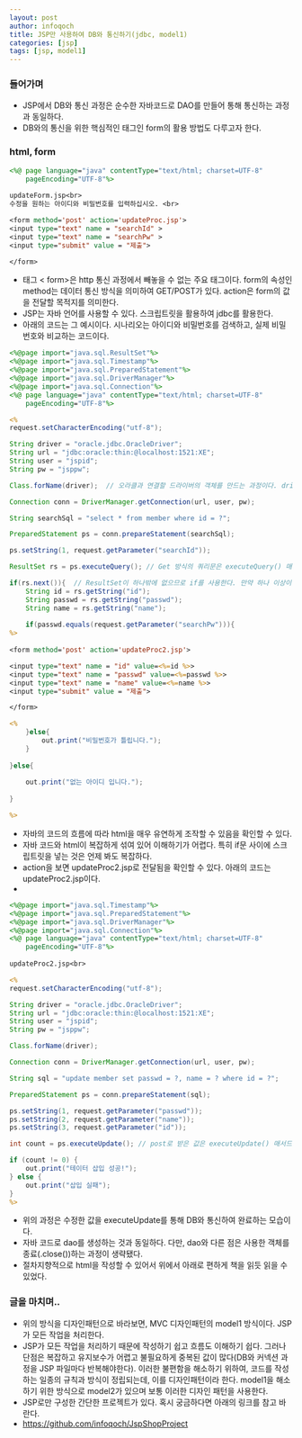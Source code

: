 ```yaml
---
layout: post
author: infoqoch
title: JSP만 사용하여 DB와 통신하기(jdbc, model1)
categories: [jsp]
tags: [jsp, model1]
---
```


### 들어가며
- JSP에서 DB와 통신 과정은 순수한 자바코드로 DAO를 만들어 통해 통신하는 과정과 동일하다. 
- DB와의 통신을 위한 핵심적인 태그인 form의 활용 방법도 다루고자 한다. 

### html, form

```jsp
<%@ page language="java" contentType="text/html; charset=UTF-8"
    pageEncoding="UTF-8"%>
    
updateForm.jsp<br>
수정을 원하는 아이디와 비밀번호를 입력하십시오. <br>

<form method='post' action='updateProc.jsp'>
<input type="text" name = "searchId" >
<input type="text" name = "searchPw" >
<input type="submit" value = "제출">

</form>	
```

- 태그 < form>은 http 통신 과정에서 빼놓을 수 없는 주요 태그이다. form의 속성인 method는 데이터 통신 방식을 의미하여 GET/POST가 있다. action은 form의 값을 전달할 목적지를 의미한다. 
- JSP는 자바 언어를 사용할 수 있다. 스크립트릿을 활용하여 jdbc를 활용한다. 
- 아래의 코드는 그 예시이다. 시나리오는 아이디와 비밀번호를 검색하고, 실제 비밀번호와 비교하는 코드이다.
  
```jsp
<%@page import="java.sql.ResultSet"%>
<%@page import="java.sql.Timestamp"%>
<%@page import="java.sql.PreparedStatement"%>
<%@page import="java.sql.DriverManager"%>
<%@page import="java.sql.Connection"%>
<%@ page language="java" contentType="text/html; charset=UTF-8"
    pageEncoding="UTF-8"%>

<%
request.setCharacterEncoding("utf-8");

String driver = "oracle.jdbc.OracleDriver";
String url = "jdbc:oracle:thin:@localhost:1521:XE";
String user = "jspid";
String pw = "jsppw";

Class.forName(driver);  // 오라클과 연결할 드라이버의 객체를 만드는 과정이다. driver 자체는 스스로 객체를 형성하여 JVM에서 작동하지 않는다고 한다. DriverManager가 그 역할을 한다. Class.forName("package.ClassName") 매소드만을 입력하면, DriverManager가 해당 드라이버를 등록하고, getConnection()을 통해 DB와 연결한다. 

Connection conn = DriverManager.getConnection(url, user, pw); 

String searchSql = "select * from member where id = ?"; 

PreparedStatement ps = conn.prepareStatement(searchSql); 

ps.setString(1, request.getParameter("searchId")); 

ResultSet rs = ps.executeQuery(); // Get 방식의 쿼리문은 executeQuery() 매서드를 사용하며, 그 값은 ResultSet으로 반환받는다. 

if(rs.next()){  // ResultSet이 하나밖에 없으므로 if를 사용한다. 만약 하나 이상이면 while을 통해 여러 개를 받을 수 있다. 여기서는 searchId의 값으로 DB에서 탐색했는데, 해당 값이 있는지 없는지 여부를 통해 해당 id가 있는지를 확인할 수 있다. 
	String id = rs.getString("id"); 
	String passwd = rs.getString("passwd"); 	
	String name = rs.getString("name");
	
	if(passwd.equals(request.getParameter("searchPw"))){
%>
  
<form method='post' action='updateProc2.jsp'>

<input type="text" name = "id" value=<%=id %>>
<input type="text" name = "passwd" value=<%=passwd %>>
<input type="text" name = "name" value=<%=name %>>
<input type="submit" value = "제출">

</form>	

<%
	}else{
		out.print("비밀번호가 틀립니다.");
	}
	
}else{
	
	out.print("없는 아이디 입니다.");
	
}

%>
```

- 자바의 코드의 흐름에 따라 html을 매우 유연하게 조작할 수 있음을 확인할 수 있다. 
- 자바 코드와 html이 복잡하게 섞여 있어 이해하기가 어렵다. 특히 if문 사이에 스크립트릿을 넣는 것은 언제 봐도 복잡하다. 
- action을 보면 updateProc2.jsp로 전달됨을 확인할 수 있다. 아래의 코드는 updateProc2.jsp이다. 
- 
    
```jsp
<%@page import="java.sql.Timestamp"%>
<%@page import="java.sql.PreparedStatement"%>
<%@page import="java.sql.DriverManager"%>
<%@page import="java.sql.Connection"%>
<%@ page language="java" contentType="text/html; charset=UTF-8"
    pageEncoding="UTF-8"%>
    
updateProc2.jsp<br>

<%
request.setCharacterEncoding("utf-8");

String driver = "oracle.jdbc.OracleDriver";
String url = "jdbc:oracle:thin:@localhost:1521:XE";
String user = "jspid";
String pw = "jsppw";

Class.forName(driver);

Connection conn = DriverManager.getConnection(url, user, pw);

String sql = "update member set passwd = ?, name = ? where id = ?";

PreparedStatement ps = conn.prepareStatement(sql); 

ps.setString(1, request.getParameter("passwd"));
ps.setString(2, request.getParameter("name"));
ps.setString(3, request.getParameter("id"));

int count = ps.executeUpdate(); // post로 받은 값은 executeUpdate() 매서드를 통해 DB에 insert 혹은 update 한다. 리턴값 int는 변경된 레코드의 갯수를 반환한다. 

if (count != 0) {
	out.print("테이터 삽입 성공!");
} else {
	out.print("삽입 실패");
}
%>
  ```
  
- 위의 과정은 수정한 값을 executeUpdate를 통해 DB와 통신하여 완료하는 모습이다. 
- 자바 코드로 dao를 생성하는 것과 동일하다. 다만, dao와 다른 점은 사용한 객체를 종료(.close())하는 과정이 생략됐다.
- 절차지향적으로 html을 작성할 수 있어서 위에서 아래로 편하게 책을 읽듯 읽을 수 있었다. 

### 글을 마치며..
- 위의 방식을 디자인패턴으로 바라보면, MVC 디자인패턴의 model1 방식이다. JSP가 모든 작업을 처리한다. 
- JSP가 모든 작업을 처리하기 때문에 작성하기 쉽고 흐름도 이해하기 쉽다. 그러나 단점은 복잡하고 유지보수가 어렵고 불필요하게 중복된 값이 많다(DB와 커넥션 과정을 JSP 파일마다 반복해야한다). 이러한 불편함을 해소하기 위하여, 코드를 작성하는 일종의 규칙과 방식이 정립되는데, 이를 디자인패턴이라 한다. model1을 해소하기 위한 방식으로 model2가 있으며 보통 이러한 디자인 패턴을 사용한다. 
- JSP로만 구성한 간단한 프로젝트가 있다. 혹시 궁금하다면 아래의 링크를 참고 바란다. 
- https://github.com/infoqoch/JspShopProject
  